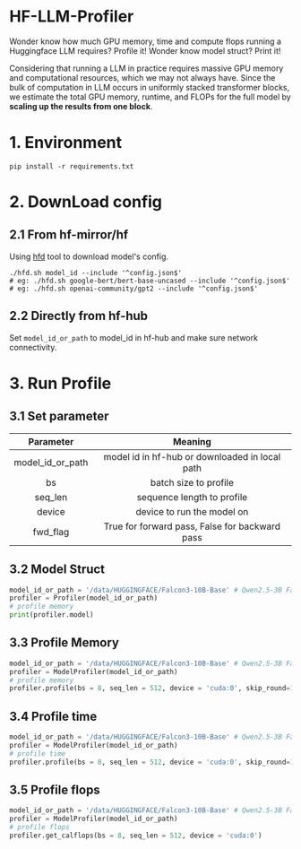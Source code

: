 # HF-LLM-Profiler
Wonder know how much GPU memory, time and compute flops running a Huggingface LLM requires? Profile it!
Wonder know model struct? Print it!

Considering that running a LLM in practice requires massive GPU memory and computational resources, which we may not always have. Since the bulk of computation in LLM occurs in uniformly stacked transformer blocks, we estimate the total GPU memory, runtime, and FLOPs for the full model by **scaling up the results from one block**. 

# 1. Environment
```shell
pip install -r requirements.txt 
```

# 2. DownLoad config
## 2.1 From hf-mirror/hf
Using [hfd](https://hf-mirror.com/) tool to download model's config.
```shell
./hfd.sh model_id --include '^config.json$'
# eg: ./hfd.sh google-bert/bert-base-uncased --include '^config.json$'
# eg: ./hfd.sh openai-community/gpt2 --include '^config.json$'
```
## 2.2 Directly from hf-hub
Set ```model_id_or_path``` to model_id in hf-hub and make sure network connectivity.

# 3. Run Profile
## 3.1 Set parameter
| Parameter           | Meaning                                         |
|:-------------------:|:-----------------------------------------------:|
| model\_id\_or\_path | model id in hf\-hub or downloaded in local path |
| bs                  | batch size to profile                           |
| seq\_len            | sequence length to profile                      |
| device              | device to run the model on                      |
| fwd_flag            | True for forward pass, False for backward pass  |

## 3.2 Model Struct
```python
model_id_or_path = '/data/HUGGINGFACE/Falcon3-10B-Base' # Qwen2.5-3B Falcon3-10B-Base
profiler = Profiler(model_id_or_path)
# profile memory
print(profiler.model)
```
## 3.3 Profile Memory
```python
model_id_or_path = '/data/HUGGINGFACE/Falcon3-10B-Base' # Qwen2.5-3B Falcon3-10B-Base
profiler = ModelProfiler(model_id_or_path)
# profile memory
profiler.profile(bs = 8, seq_len = 512, device = 'cuda:0', skip_round=100, test_round=500, fwd_flag=False, profile_flag='memory')
```
## 3.4 Profile time
```python
model_id_or_path = '/data/HUGGINGFACE/Falcon3-10B-Base' # Qwen2.5-3B Falcon3-10B-Base
profiler = ModelProfiler(model_id_or_path)
# profile time
profiler.profile(bs = 8, seq_len = 512, device = 'cuda:0', skip_round=100, test_round=500, fwd_flag=False, profile_flag='time')
```
## 3.5 Profile flops
```python
model_id_or_path = '/data/HUGGINGFACE/Falcon3-10B-Base' # Qwen2.5-3B Falcon3-10B-Base
profiler = ModelProfiler(model_id_or_path)
# profile flops
profiler.get_calflops(bs = 8, seq_len = 512, device = 'cuda:0')
```
